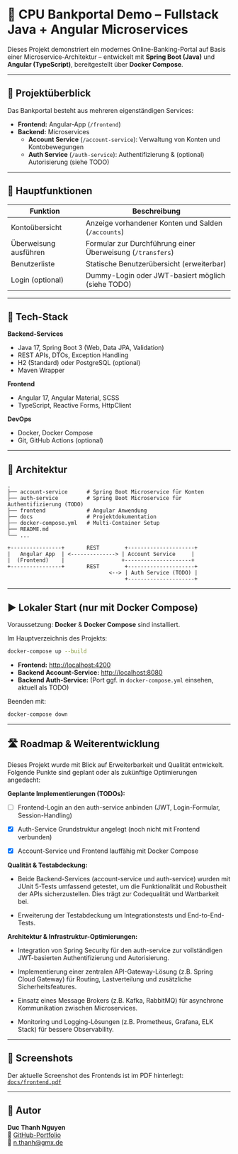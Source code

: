 # 💼 CPU Bankportal Demo – Fullstack Java + Angular Microservices

Dieses Projekt demonstriert ein modernes Online-Banking-Portal auf Basis einer Microservice-Architektur – entwickelt mit **Spring Boot (Java)** und **Angular (TypeScript)**, bereitgestellt über **Docker Compose**.

---

## 🚀 Projektüberblick

Das Bankportal besteht aus mehreren eigenständigen Services:

- **Frontend:** Angular-App (`/frontend`)
- **Backend:** Microservices
  - **Account Service** (`/account-service`): Verwaltung von Konten und Kontobewegungen
  - **Auth Service** (`/auth-service`): Authentifizierung & (optional) Autorisierung (siehe TODO)

---

## 🏦 Hauptfunktionen

| Funktion               | Beschreibung                                                |
|------------------------|------------------------------------------------------------|
| Kontoübersicht         | Anzeige vorhandener Konten und Salden (`/accounts`)         |
| Überweisung ausführen  | Formular zur Durchführung einer Überweisung (`/transfers`)  |
| Benutzerliste          | Statische Benutzerübersicht (erweiterbar)                   |
| Login (optional)       | Dummy-Login oder JWT-basiert möglich (siehe TODO)           |

---

## 🧰 Tech-Stack

**Backend-Services**
- Java 17, Spring Boot 3 (Web, Data JPA, Validation)
- REST APIs, DTOs, Exception Handling
- H2 (Standard) oder PostgreSQL (optional)
- Maven Wrapper

**Frontend**
- Angular 17, Angular Material, SCSS
- TypeScript, Reactive Forms, HttpClient

**DevOps**
- Docker, Docker Compose
- Git, GitHub Actions (optional)

---

## 🧪 Architektur

```text
.
├── account-service      # Spring Boot Microservice für Konten
├── auth-service         # Spring Boot Microservice für Authentifizierung (TODO)
├── frontend             # Angular Anwendung
├── docs                 # Projektdokumentation
├── docker-compose.yml   # Multi-Container Setup
├── README.md
└── ...
```

```text
+----------------+       REST        +---------------------+
|   Angular App  | <--------------> | Account Service     |
|  (Frontend)    |                  +---------------------+
+----------------+       REST        +---------------------+
                                <--> | Auth Service (TODO) |
                                     +---------------------+
```

---

## ▶️ Lokaler Start (nur mit Docker Compose)

Voraussetzung: **Docker** & **Docker Compose** sind installiert.

Im Hauptverzeichnis des Projekts:

```bash
docker-compose up --build
```

- **Frontend:** [http://localhost:4200](http://localhost:4200)
- **Backend Account-Service:** [http://localhost:8080](http://localhost:8080)
- **Backend Auth-Service:** (Port ggf. in `docker-compose.yml` einsehen, aktuell als TODO)

Beenden mit:

```bash
docker-compose down
```

---

## 🛣️ Roadmap & Weiterentwicklung
Dieses Projekt wurde mit Blick auf Erweiterbarkeit und Qualität entwickelt. Folgende Punkte sind geplant oder als zukünftige Optimierungen angedacht:

**Geplante Implementierungen (TODOs):**

- [ ] Frontend-Login an den auth-service anbinden (JWT, Login-Formular, Session-Handling)

- [x] Auth-Service Grundstruktur angelegt (noch nicht mit Frontend verbunden)

- [x] Account-Service und Frontend lauffähig mit Docker Compose

**Qualität & Testabdeckung:**

- Beide Backend-Services (account-service und auth-service) wurden mit JUnit 5-Tests umfassend getestet, um die Funktionalität und Robustheit der APIs sicherzustellen. Dies trägt zur Codequalität und Wartbarkeit bei.

- Erweiterung der Testabdeckung um Integrationstests und End-to-End-Tests.

**Architektur & Infrastruktur-Optimierungen:**

- Integration von Spring Security für den auth-service zur vollständigen JWT-basierten Authentifizierung und Autorisierung.

- Implementierung einer zentralen API-Gateway-Lösung (z.B. Spring Cloud Gateway) für Routing, Lastverteilung und zusätzliche Sicherheitsfeatures.

- Einsatz eines Message Brokers (z.B. Kafka, RabbitMQ) für asynchrone Kommunikation zwischen Microservices.

- Monitoring und Logging-Lösungen (z.B. Prometheus, Grafana, ELK Stack) für bessere Observability.

---

## 📸 Screenshots

Der aktuelle Screenshot des Frontends ist im PDF hinterlegt:  
[`docs/frontend.pdf`](docs/frontend.pdf)

---


## 👤 Autor

**Duc Thanh Nguyen**  
🔗 [GitHub-Portfolio](https://github.com/thanhtuanh/bewerbung)  
📧 [n.thanh@gmx.de](mailto:n.thanh@gmx.de)
